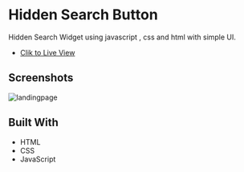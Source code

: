 <h1>Hidden Search Button</h1>

<p>Hidden Search Widget using javascript , css and html with simple UI.</p>

- [Clik to Live View](https://hamini01.github.io/hidden-search/)


## Screenshots

![landingpage](https://user-images.githubusercontent.com/90520531/210054703-1c095161-223a-4e08-8ec6-3683d8aecc69.JPG)

## Built With

- HTML
- CSS
- JavaScript
